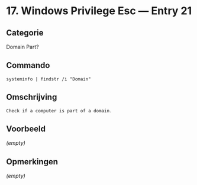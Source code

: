 # 17. Windows Privilege Esc — Entry 21

## Categorie

Domain Part?

## Commando

```
systeminfo | findstr /i "Domain"
```

## Omschrijving

```
Check if a computer is part of a domain.
```

## Voorbeeld

_(empty)_

## Opmerkingen

_(empty)_

